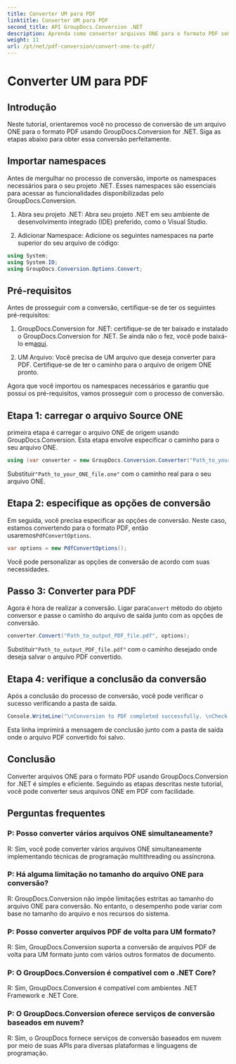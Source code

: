 ```yaml
---
title: Converter UM para PDF
linktitle: Converter UM para PDF
second_title: API GroupDocs.Conversion .NET
description: Aprenda como converter arquivos ONE para o formato PDF sem esforço usando GroupDocs.Conversion for .NET. Siga nosso guia passo a passo.
weight: 11
url: /pt/net/pdf-conversion/convert-one-to-pdf/
---
```


# Converter UM para PDF

## Introdução

Neste tutorial, orientaremos você no processo de conversão de um arquivo ONE para o formato PDF usando GroupDocs.Conversion for .NET. Siga as etapas abaixo para obter essa conversão perfeitamente.

## Importar namespaces

Antes de mergulhar no processo de conversão, importe os namespaces necessários para o seu projeto .NET. Esses namespaces são essenciais para acessar as funcionalidades disponibilizadas pelo GroupDocs.Conversion.

1. Abra seu projeto .NET: Abra seu projeto .NET em seu ambiente de desenvolvimento integrado (IDE) preferido, como o Visual Studio.

2. Adicionar Namespace: Adicione os seguintes namespaces na parte superior do seu arquivo de código:

```csharp
using System;
using System.IO;
using GroupDocs.Conversion.Options.Convert;
```

## Pré-requisitos

Antes de prosseguir com a conversão, certifique-se de ter os seguintes pré-requisitos:

1.  GroupDocs.Conversion for .NET: certifique-se de ter baixado e instalado o GroupDocs.Conversion for .NET. Se ainda não o fez, você pode baixá-lo em[aqui](https://releases.groupdocs.com/conversion/net/).

2. UM Arquivo: Você precisa de UM arquivo que deseja converter para PDF. Certifique-se de ter o caminho para o arquivo de origem ONE pronto.

Agora que você importou os namespaces necessários e garantiu que possui os pré-requisitos, vamos prosseguir com o processo de conversão.

## Etapa 1: carregar o arquivo Source ONE

primeira etapa é carregar o arquivo ONE de origem usando GroupDocs.Conversion. Esta etapa envolve especificar o caminho para o seu arquivo ONE.

```csharp
using (var converter = new GroupDocs.Conversion.Converter("Path_to_your_ONE_file.one"))
```

 Substituir`"Path_to_your_ONE_file.one"` com o caminho real para o seu arquivo ONE.

## Etapa 2: especifique as opções de conversão

 Em seguida, você precisa especificar as opções de conversão. Neste caso, estamos convertendo para o formato PDF, então usaremos`PdfConvertOptions`.

```csharp
var options = new PdfConvertOptions();
```

Você pode personalizar as opções de conversão de acordo com suas necessidades.

## Passo 3: Converter para PDF

 Agora é hora de realizar a conversão. Ligar para`Convert` método do objeto conversor e passe o caminho do arquivo de saída junto com as opções de conversão.

```csharp
converter.Convert("Path_to_output_PDF_file.pdf", options);
```

 Substituir`"Path_to_output_PDF_file.pdf"` com o caminho desejado onde deseja salvar o arquivo PDF convertido.

## Etapa 4: verifique a conclusão da conversão

Após a conclusão do processo de conversão, você pode verificar o sucesso verificando a pasta de saída.

```csharp
Console.WriteLine("\nConversion to PDF completed successfully. \nCheck output in {0}", outputFolder);
```

Esta linha imprimirá a mensagem de conclusão junto com a pasta de saída onde o arquivo PDF convertido foi salvo.

## Conclusão

Converter arquivos ONE para o formato PDF usando GroupDocs.Conversion for .NET é simples e eficiente. Seguindo as etapas descritas neste tutorial, você pode converter seus arquivos ONE em PDF com facilidade.

## Perguntas frequentes

### P: Posso converter vários arquivos ONE simultaneamente?

R: Sim, você pode converter vários arquivos ONE simultaneamente implementando técnicas de programação multithreading ou assíncrona.

### P: Há alguma limitação no tamanho do arquivo ONE para conversão?

R: GroupDocs.Conversion não impõe limitações estritas ao tamanho do arquivo ONE para conversão. No entanto, o desempenho pode variar com base no tamanho do arquivo e nos recursos do sistema.

### P: Posso converter arquivos PDF de volta para UM formato?

R: Sim, GroupDocs.Conversion suporta a conversão de arquivos PDF de volta para UM formato junto com vários outros formatos de documento.

### P: O GroupDocs.Conversion é compatível com o .NET Core?

R: Sim, GroupDocs.Conversion é compatível com ambientes .NET Framework e .NET Core.

### P: O GroupDocs.Conversion oferece serviços de conversão baseados em nuvem?

R: Sim, o GroupDocs fornece serviços de conversão baseados em nuvem por meio de suas APIs para diversas plataformas e linguagens de programação.